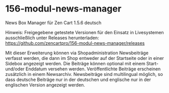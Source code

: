 # 156-modul-news-manager
News Box Manager für Zen Cart 1.5.6 deutsch

Hinweis: 
Freigegebene getestete Versionen für den Einsatz in Livesystemen ausschließlich unter Releases herunterladen:
https://github.com/zencartpro/156-modul-news-manager/releases

Mit dieser Erweiterung können via Shopadministration Newsbeiträge verfasst werden, die dann im Shop entweder auf der Startseite oder in einer Sidebox angezeigt werden.
Die Beiträge können optional mit einem Start- und/oder Enddatum versehen werden.
Veröffentlichte Beiträge erscheinen zusätzlich in einem Newsarchiv.
Newsbeiträge sind multilingual möglich, so dass deutsche Beiträge nur in der deutschen und englische nur in der englischen Version angezeigt werden.
